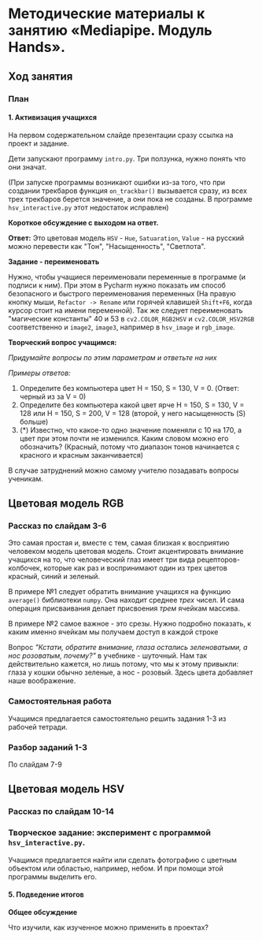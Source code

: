 # Методические материалы к занятию «Mediapipe. Модуль Hands».

## Ход занятия

### План

#### 1. Активизация учащихся

На первом содержательном слайде презентации сразу ссылка на проект и задание. 

Дети запускают программу `intro.py`. Три ползунка, нужно понять что они значат.

(При запуске программы возникают ошибки из-за того, что при создании трекбаров функция `on_trackbar()` вызывается сразу, из всех трех трекбаров берется значение, а они пока не созданы. В программе `hsv_interactive.py` этот недостаток исправлен)

**Короткое обсуждение с выходом на ответ.**

**Ответ:** 
Это цветовая модель 
`HSV` - `Hue`, `Satuaration`, `Value` - на русский можно перевести как "Тон", "Насыщенность", "Светлота".

**Задание - переименовать**

Нужно, чтобы учащиеся переименовали переменные в программе (и подписи к ним). При этом в Pycharm нужно показать им способ безопасного и быстрого переименования переменных (На правую кнопку мыши, `Refactor -> Rename` или горячей клавишей `Shift+F6`, когда курсор стоит на имени переменной). Так же следует переименовать "магические константы" 40 и 53 в `cv2.COLOR_RGB2HSV` и `cv2.COLOR_HSV2RGB` соответственно и `image2`, `image3`, например в `hsv_image` и `rgb_image`.

**Творческий вопрос учащимся:** 

*Придумайте вопросы по этим параметрам и ответьте на них*

*Примеры ответов:*

1. Определите без компьютера цвет H = 150, S = 130, V = 0. (Ответ: черный из за V = 0)
2. Определите без компьютера какой цвет ярче H = 150, S = 130, V = 128 или H = 150, S = 200, V = 128 (второй, у него насыщенность (S) больше)
3. (*) Известно, что какое-то одно значение поменяли с 10 на 170, а цвет при этом почти не изменился. Каким словом можно его обозначить? (Красный, потому что диапазон тонов начинается с красного и красным заканчивается) 

В случае затруднений можно самому учителю позадавать вопросы ученикам.

## Цветовая модель RGB
### Рассказ по слайдам 3-6 
Это самая простая и, вместе с тем, самая близкая к восприятию человеком модель цветовая модель. Стоит акцентировать внимание учащихся на то, что человеческий глаз имеет три вида рецепторов-колбочек, которые как раз и воспринимают один из трех цветов красный, синий и зеленый.

В примере №1 следует обратить внимание учащихся на функцию `average()` библиотеки `numpy`. Она находит среднее _трех_ чисел. И сама операция присваивания делает присвоения _трем_ ячейкам массива.

В примере №2 самое важное - это срезы. Нужно подробно показать, к каким именно ячейкам мы получаем доступ в каждой строке 

Вопрос _"Кстати, обратите внимание, глаза остались зеленоватыми, а нос розоватым, почему?"_ в учебнике - шуточный.
Нам так действительно кажется, но лишь потому, что мы к этому привыкли: глаза у кошки обычно зеленые, а нос - розовый. 
Здесь цвета добавляет наше воображение.

### Самостоятельная работа

Учащимся предлагается самостоятельно решить задания 1-3 из рабочей тетради.

### Разбор заданий 1-3

По слайдам 7-9

## Цветовая модель HSV

### Рассказ по слайдам 10-14

### Творческое задание: эксперимент с программой `hsv_interactive.py`.

Учащимся предлагается найти или сделать фотографию с цветным объектом или областью, например, небом.
И при помощи этой программы выделить его.

#### 5. Подведение итогов

**Общее обсуждение**

Что изучили, как изученное можно применить в проектах?
